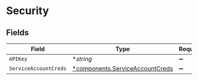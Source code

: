 # Security


## Fields

| Field                                                                             | Type                                                                              | Required                                                                          | Description                                                                       | Example                                                                           |
| --------------------------------------------------------------------------------- | --------------------------------------------------------------------------------- | --------------------------------------------------------------------------------- | --------------------------------------------------------------------------------- | --------------------------------------------------------------------------------- |
| `APIKey`                                                                          | **string*                                                                         | :heavy_minus_sign:                                                                | N/A                                                                               | ABCDEFGHIJ0123456789abcdefghij0123456789                                          |
| `ServiceAccountCreds`                                                             | [*components.ServiceAccountCreds](../../models/components/serviceaccountcreds.md) | :heavy_minus_sign:                                                                | N/A                                                                               |                                                                                   |